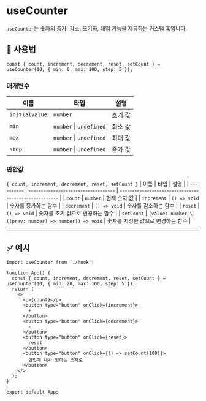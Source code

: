 # useCounter

`useCounter`는 숫자의 증가, 감소, 초기화, 대입 기능을 제공하는 커스텀 훅입니다.

## 🔗 사용법

```tsx
const { count, increment, decrement, reset, setCount } = useCounter(10, { min: 0, max: 100, step: 5 });
```

### 매개변수

| 이름           | 타입                    | 설명    |
| -------------- | ----------------------- | ------- |
| `initialValue` | `number`                | 초기 값 |
| `min`          | `number` \| `undefined` | 최소 값 |
| `max`          | `number` \| `undefined` | 최대 값 |
| `step`         | `number` \| `undefined` | 증가 값 |

### 반환값

`{ count, increment, decrement, reset, setCount }`
| 이름 | 타입 | 설명 |
| ---------- | ----------------------------------- | ----------------------------------------------------- |
| `count` | `number` | 현재 숫자 값 |
| `increment` | `() => void` | 숫자를 증가하는 함수 |
| `decrement` | `() => void` | 숫자를 감소하는 함수 |
| `reset` | `() => void` | 숫자를 초기 값으로 변경하는 함수 |
| `setCount` | `(value: number \| ((prev: number) => number)) => void` | 숫자를 지정한 값으로 변경하는 함수 |

---

## ✅ 예시

```tsx
import useCounter from './hook';

function App() {
  const { count, increment, decrement, reset, setCount } = useCounter(10, { min: 20, max: 100, step: 5 });
  return (
    <>
      <p>{count}</p>
      <button type="button" onClick={increment}>
        +
      </button>
      <button type="button" onClick={decrement}>
        -
      </button>
      <button type="button" onClick={reset}>
        reset
      </button>
      <button type="button" onClick={() => setCount(100)}>
        한번에 내가 원하는 숫자로
      </button>
    </>
  );
}

export default App;
```
